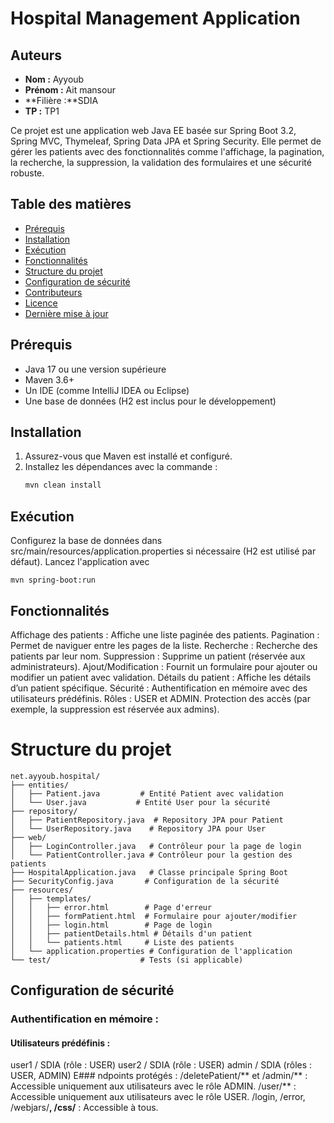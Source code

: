 # Hospital Management Application

## Auteurs

- **Nom :** Ayyoub  
- **Prénom :** Ait mansour 
- **Filière :**SDIA
- **TP :** TP1

Ce projet est une application web Java EE basée sur Spring Boot 3.2, Spring MVC, Thymeleaf, Spring Data JPA et Spring Security. Elle permet de gérer les patients avec des fonctionnalités comme l'affichage, la pagination, la recherche, la suppression, la validation des formulaires et une sécurité robuste.

## Table des matières
- [Prérequis](#prérequis)
- [Installation](#installation)
- [Exécution](#exécution)
- [Fonctionnalités](#fonctionnalités)
- [Structure du projet](#structure-du-projet)
- [Configuration de sécurité](#configuration-de-sécurité)
- [Contributeurs](#contributeurs)
- [Licence](#licence)
- [Dernière mise à jour](#dernière-mise-à-jour)

## Prérequis
- Java 17 ou une version supérieure
- Maven 3.6+
- Un IDE (comme IntelliJ IDEA ou Eclipse)
- Une base de données (H2 est inclus pour le développement)

## Installation
1. Assurez-vous que Maven est installé et configuré.
2. Installez les dépendances avec la commande :
   ```bash
   mvn clean install
   ```
## Exécution
Configurez la base de données dans src/main/resources/application.properties si nécessaire (H2 est utilisé par défaut).
Lancez l'application avec
```
mvn spring-boot:run
```
## Fonctionnalités
Affichage des patients : Affiche une liste paginée des patients.
Pagination : Permet de naviguer entre les pages de la liste.
Recherche : Recherche des patients par leur nom.
Suppression : Supprime un patient (réservée aux administrateurs).
Ajout/Modification : Fournit un formulaire pour ajouter ou modifier un patient avec validation.
Détails du patient : Affiche les détails d’un patient spécifique.
Sécurité :
Authentification en mémoire avec des utilisateurs prédéfinis.
Rôles : USER et ADMIN.
Protection des accès (par exemple, la suppression est réservée aux admins).
# Structure du projet
```
net.ayyoub.hospital/
├── entities/
│   ├── Patient.java         # Entité Patient avec validation
│   └── User.java           # Entité User pour la sécurité
├── repository/
│   ├── PatientRepository.java  # Repository JPA pour Patient
│   └── UserRepository.java    # Repository JPA pour User
├── web/
│   ├── LoginController.java   # Contrôleur pour la page de login
│   └── PatientController.java # Contrôleur pour la gestion des patients
├── HospitalApplication.java   # Classe principale Spring Boot
├── SecurityConfig.java       # Configuration de la sécurité
├── resources/
│   ├── templates/
│   │   ├── error.html        # Page d'erreur
│   │   ├── formPatient.html  # Formulaire pour ajouter/modifier
│   │   ├── login.html        # Page de login
│   │   ├── patientDetails.html # Détails d'un patient
│   │   └── patients.html     # Liste des patients
│   └── application.properties # Configuration de l'application
└── test/                    # Tests (si applicable)

```
## Configuration de sécurité
### Authentification en mémoire :
#### Utilisateurs prédéfinis :
user1 / SDIA (rôle : USER)
user2 / SDIA (rôle : USER)
admin / SDIA (rôles : USER, ADMIN)
E### ndpoints protégés :
/deletePatient/** et /admin/** : Accessible uniquement aux utilisateurs avec le rôle ADMIN.
/user/** : Accessible uniquement aux utilisateurs avec le rôle USER.
/login, /error, /webjars/**, /css/** : Accessible à tous.
